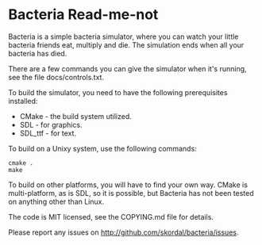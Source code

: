 Bacteria Read-me-not
====================

Bacteria is a simple bacteria simulator, where you can watch your little bacteria friends eat, multiply and die. The simulation ends when all your bacteria has died.

There are a few commands you can give the simulator when it's running, see the file docs/controls.txt.

To build the simulator, you need to have the following prerequisites installed:

* CMake   - the build system utilized.
* SDL     - for graphics.
* SDL\_ttf - for text.

To build on a Unixy system, use the following commands:

	cmake .
	make

To build on other platforms, you will have to find your own way. CMake is multi-platform, as is SDL, so it is possible, but Bacteria has not been tested on anything other than Linux.

The code is MIT licensed, see the COPYING.md file for details.

Please report any issues on <http://github.com/skordal/bacteria/issues>.

